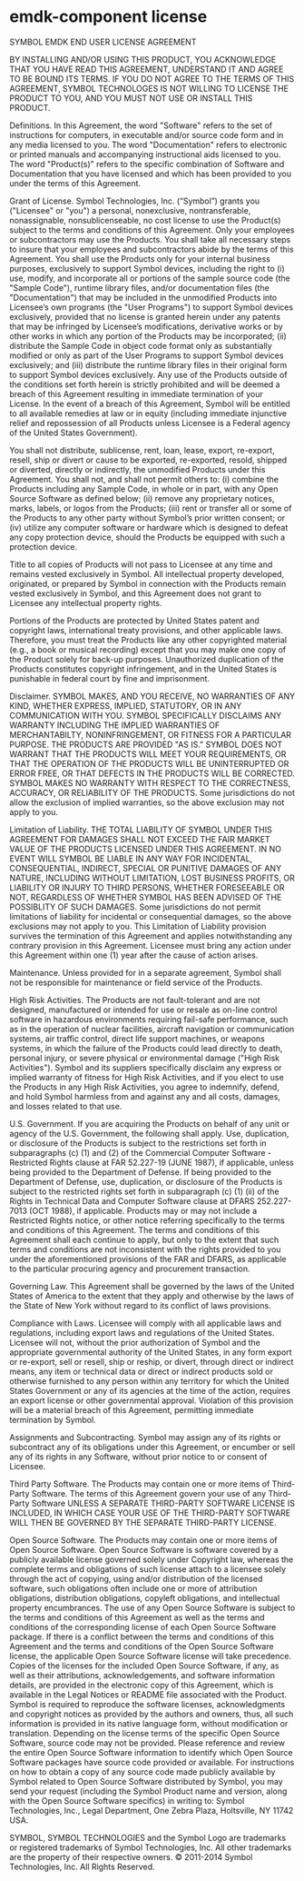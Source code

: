# emdk-component license

SYMBOL EMDK END USER LICENSE AGREEMENT 

BY INSTALLING AND/OR USING THIS PRODUCT, YOU ACKNOWLEDGE THAT YOU HAVE READ THIS AGREEMENT, UNDERSTAND IT AND AGREE TO BE BOUND ITS TERMS.  IF YOU DO NOT AGREE TO THE TERMS OF THIS AGREEMENT, SYMBOL TECHNOLOGES IS NOT WILLING TO LICENSE THE PRODUCT TO YOU, AND YOU MUST NOT USE OR INSTALL THIS PRODUCT.

Definitions. In this Agreement, the word "Software" refers to the set of instructions for computers, in executable and/or source code form and in any media licensed to you.  The word "Documentation" refers to electronic or printed manuals and accompanying instructional aids licensed to you.  The word "Product(s)" refers to the specific combination of Software and Documentation that you have licensed and which has been provided to you under the terms of this Agreement. 

Grant of License.  Symbol Technologies, Inc. (“Symbol”) grants you ("Licensee" or "you") a personal, nonexclusive, nontransferable, nonassignable, nonsublicenseable, no cost license to use the Product(s) subject to the terms and conditions of this Agreement. Only your employees or subcontractors may use the Products. You shall take all necessary steps to insure that your employees and subcontractors abide by the terms of this Agreement. You shall use the Products only for your internal business purposes, exclusively to support Symbol devices, including the right to (i) use, modify, and incorporate all or portions of the sample source code (the "Sample Code"), runtime library files, and/or documentation files (the "Documentation") that may be included in the unmodified Products into Licensee’s own programs (the "User Programs") to support Symbol devices exclusively, provided that no license is granted herein under any patents that may be infringed by Licensee’s modifications, derivative works or by other works in which any portion of the Products may be incorporated; (ii) distribute the Sample Code in object code format only as substantially modified or only as part of the User Programs to support Symbol devices exclusively; and (iii) distribute the runtime library files in their original form to support Symbol devices exclusively. Any use of the Products outside of the conditions set forth herein is strictly prohibited and will be deemed a breach of this Agreement resulting in immediate termination of your License. In the event of a breach of this Agreement, Symbol will be entitled to all available remedies at law or in equity (including immediate injunctive relief and repossession of all Products unless Licensee is a Federal agency of the United States Government).

You shall not distribute, sublicense, rent, loan, lease, export, re-export, resell, ship or divert or cause to be exported, re-exported, resold, shipped or diverted, directly or indirectly, the unmodified Products under this Agreement. You shall not, and shall not permit others to: (i) combine the Products including any Sample Code, in whole or in part, with any Open Source Software as defined below; (ii) remove any proprietary notices, marks, labels, or logos from the Products; (iii) rent or transfer all or some of the Products to any other party without Symbol’s prior written consent; or (iv) utilize any computer software or hardware which is designed to defeat any copy protection device, should the Products be equipped with such a protection device. 

Title to all copies of Products will not pass to Licensee at any time and remains vested exclusively in Symbol. All intellectual property developed, originated, or prepared by Symbol in connection with the Products remain vested exclusively in Symbol, and this Agreement does not grant to Licensee any intellectual property rights.

Portions of the Products are protected by United States patent and copyright laws, international treaty provisions, and other applicable laws.  Therefore, you must treat the Products like any other copyrighted material (e.g., a book or musical recording) except that you may make one copy of the Product solely for back-up purposes. Unauthorized duplication of the Products constitutes copyright infringement, and in the United States is punishable in federal court by fine and imprisonment.  

Disclaimer.   SYMBOL MAKES, AND YOU RECEIVE, NO WARRANTIES OF ANY KIND, WHETHER EXPRESS, IMPLIED, STATUTORY, OR IN ANY COMMUNICATION WITH YOU.  SYMBOL SPECIFICALLY DISCLAIMS ANY WARRANTY INCLUDING THE IMPLIED WARRANTIES OF MERCHANTABILTY, NONINFRINGEMENT, OR FITNESS FOR A PARTICULAR PURPOSE.  THE PRODUCTS ARE PROVIDED "AS IS." SYMBOL DOES NOT WARRANT THAT THE PRODUCTS WILL MEET YOUR REQUIREMENTS, OR THAT THE OPERATION OF THE PRODUCTS WILL BE UNINTERRUPTED OR ERROR FREE, OR THAT DEFECTS IN THE PRODUCTS WILL BE CORRECTED.  SYMBOL MAKES NO WARRANTY WITH RESPECT TO THE CORRECTNESS, ACCURACY, OR RELIABILITY OF THE PRODUCTS. Some jurisdictions do not allow the exclusion of implied warranties, so the above exclusion may not apply to you. 

Limitation of Liability. THE TOTAL LIABILITY OF SYMBOL UNDER THIS AGREEMENT FOR DAMAGES SHALL NOT EXCEED THE FAIR MARKET VALUE OF THE PRODUCTS LICENSED UNDER THIS AGREEMENT.  IN NO EVENT WILL SYMBOL BE LIABLE IN ANY WAY FOR INCIDENTAL, CONSEQUENTIAL, INDIRECT, SPECIAL OR PUNITIVE DAMAGES OF ANY NATURE, INCLUDING WITHOUT LIMITATION, LOST BUSINESS PROFITS, OR LIABILITY OR INJURY TO THIRD PERSONS, WHETHER FORESEEABLE OR NOT, REGARDLESS OF WHETHER SYMBOL HAS BEEN ADVISED OF THE POSSIBLITY OF SUCH DAMAGES. Some jurisdictions do not permit limitations of liability for incidental or consequential damages, so the above exclusions may not apply to you.  This Limitation of Liability provision survives the termination of this Agreement and applies notwithstanding any contrary provision in this Agreement.  Licensee must bring any action under this Agreement within one (1) year after the cause of action arises.

Maintenance. Unless provided for in a separate agreement, Symbol shall not be responsible for maintenance or field service of the Products. 

High Risk Activities.  The Products are not fault-tolerant and are not designed, manufactured or intended for use or resale as on-line control software in hazardous environments requiring fail-safe performance, such as in the operation of nuclear facilities, aircraft navigation or communication systems, air traffic control, direct life support machines, or weapons systems, in which the failure of the Products could lead directly to death, personal injury, or severe physical or environmental damage ("High Risk Activities").  Symbol and its suppliers specifically disclaim any express or implied warranty of fitness for High Risk Activities, and if you elect to use the Products in any High Risk Activities, you agree to indemnify, defend, and hold Symbol harmless from and against any and all costs, damages, and losses related to that use.

U.S. Government.  If you are acquiring the Products on behalf of any unit or agency of the U.S. Government, the following shall apply.  Use, duplication, or disclosure of the Products is subject to the restrictions set forth in subparagraphs (c) (1) and (2) of the Commercial Computer Software - Restricted Rights clause at FAR 52.227-19 (JUNE 1987), if applicable, unless being provided to the Department of Defense.  If being provided to the Department of Defense, use, duplication, or disclosure of the Products is subject to the restricted rights set forth in subparagraph (c) (1) (ii) of the Rights in Technical Data and Computer Software clause at DFARS 252.227-7013 (OCT 1988), if applicable.  Products may or may not include a Restricted Rights notice, or other notice referring specifically to the terms and conditions of this Agreement.  The terms and conditions of this Agreement shall each continue to apply, but only to the extent that such terms and conditions are not inconsistent with the rights provided to you under the aforementioned provisions of the FAR and DFARS, as applicable to the particular procuring agency and procurement transaction.

Governing Law.  This Agreement shall be governed by the laws of the United States of America to the extent that they apply and otherwise by the laws of the State of New York without regard to its conflict of laws provisions.

Compliance with Laws.  Licensee will comply with all applicable laws and regulations, including export laws and regulations of the United States.  Licensee will not, without the prior authorization of Symbol and the appropriate governmental authority of the United States, in any form export or re-export, sell or resell, ship or reship, or divert, through direct or indirect means, any item or technical data or direct or indirect products sold or otherwise furnished to any person within any territory for which the United States Government or any of its agencies at the time of the action, requires an export license or other governmental approval.  Violation of this provision will be a material breach of this Agreement, permitting immediate termination by Symbol.

Assignments and Subcontracting.  Symbol may assign any of its rights or subcontract any of its obligations under this Agreement, or encumber or sell any of its rights in any Software, without prior notice to or consent of Licensee.

Third Party Software.  The Products may contain one or more items of Third-Party Software. The terms of this Agreement govern your use of any Third-Party Software UNLESS A SEPARATE THIRD-PARTY SOFTWARE LICENSE IS INCLUDED, IN WHICH CASE YOUR USE OF THE THIRD-PARTY SOFTWARE WILL THEN BE GOVERNED BY THE SEPARATE THIRD-PARTY LICENSE.

Open Source Software. The Products may contain one or more items of Open Source Software. Open Source Software is software covered by a publicly available license governed solely under Copyright law, whereas the complete terms and obligations of such license attach to a licensee solely through the act of copying, using and/or distribution of the licensed software, such obligations often include one or more of attribution obligations, distribution obligations, copyleft obligations, and intellectual property encumbrances. The use of any Open Source Software is subject to the terms and conditions of this Agreement as well as the terms and conditions of the corresponding license of each Open Source Software package.  If there is a conflict between the terms and conditions of this Agreement and the terms and conditions of the Open Source Software license, the applicable Open Source Software license will take precedence. Copies of the licenses for the included Open Source Software, if any, as well as their attributions, acknowledgements, and software information details, are provided in the electronic copy of this Agreement, which is available in the Legal Notices or README file associated with the Product. Symbol is required to reproduce the software licenses, acknowledgments and copyright notices as provided by the authors and owners, thus, all such information is provided in its native language form, without modification or translation. Depending on the license terms of the specific Open Source Software, source code may not be provided. Please reference and review the entire Open Source Software information to identify which Open Source Software packages have source code provided or available. For instructions on how to obtain a copy of any source code made publicly available by Symbol related to Open Source Software distributed by Symbol, you may send your request (including the Symbol Product name and version, along with the Open Source Software specifics) in writing to: Symbol Technologies, Inc., Legal Department, One Zebra Plaza, Holtsville, NY 11742 USA.

SYMBOL, SYMBOL TECHNOLOGIES and the Symbol Logo are trademarks or registered trademarks of Symbol Technologies, Inc.  All other trademarks are the property of their respective owners.  © 2011-2014 Symbol Technologies, Inc. All Rights Reserved.
